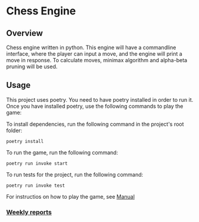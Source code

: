 # Chess Engine

## Overview
Chess engine written in python. This engine will have a commandline interface, where the player can input a move, and the engine will print a move in response. To calculate moves, minimax algorithm and alpha-beta pruning will be used.

## Usage
This project uses poetry. You need to have poetry installed in order to run it.
Once you have installed poetry, use the following commands to play the game:

To install dependencies, run the following command in the project's root folder:
~~~
poetry install
~~~

To run the game, run the following command:
~~~
poetry run invoke start
~~~

To run tests for the project, run the following command:
~~~
poetry run invoke test
~~~
For instructios on how to play the game, see [Manual](./documentation/manual.md)

### [Weekly reports](./documentation/viikkoraportit)
